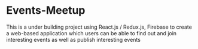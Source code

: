 # Events-Meetup
This is a under building project using React.js / Redux.js, Firebase to create a web-based application which users can be able to find out and join interesting events as well as publish interesting events
